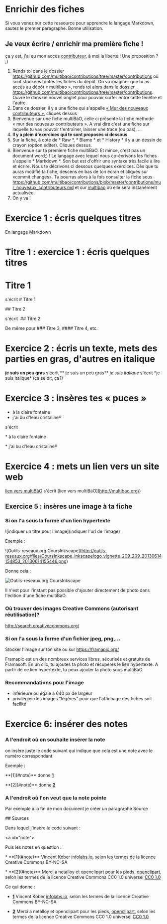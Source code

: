 # Enrichir des fiches

Si vous venez sur cette ressource pour apprendre le langage Markdown, sautez le premier paragraphe. Bonne utilisation.

## Je veux écrire / enrichir ma première fiche ! 

ça y est, j'ai eu mon accès [contributeur](https://github.com/multibao/documentation/blob/master/fiches/obtenir_donner_acces_contributeur.md), à moi la liberté ! Une proposition ? ;)

1. Rends toi dans le dossier https://github.com/multibao/contributions/tree/master/contributions où sont stockées toutes les fiches du dépôt. On va imaginer que tu as accès au dépôt « multibao », rends toi alors dans le dossier https://github.com/multibao/contributions/tree/master/contributions. Ouvre le dans un nouvel onglet pour pouvoir surfer entre cette fenêtre et l'autre. 
2. Dans ce dossier, il y a une fiche qui s'appelle [« Mur des nouveaux contributeurs »](https://github.com/multibao/contributions/blob/master/contributions/mur_nouveaux_contributeurs.md), cliques dessus
3. Bienvenue sur une fiche multiBàO, celle ci présente la fiche méthode « mur des nouveaux contributeurs ». A vrai dire c'est une fiche sur laquelle tu vas pouvoir t'entraîner, laisser une trace (ou pas), …
4. **Il y a plein d'exercices qui te sont proposés ci dessous**
4. Sur la fiche, à coté de * Raw *, * Blame * et * History * il y a un dessin de crayon (option éditer). Cliques dessus.
5. Bienvenue sur ta première fiche multiBàO. Et mince, c'est pas un document word;) ! Le langage avec lequel nous co-écrivons les fiches s'appelle * Markdown *. Son but est d'offrir une syntaxe très facile à lire et écrire. Nous te décrivons ci dessous quelques exercices. Dès que tu auras modifié ta fiche, descens en bas de ton écran et cliques sur «commit changes». Tu pourras alors à la fois consulter la fiche sous  https://github.com/multibao/contributions/blob/master/contributions/mur_nouveaux_contributeurs.md et sur [multibao](http://www.multibao.org/contributions/multibao/contributions/mur_nouveaux_contributeurs) où elle sera instanément actualisée.
6. On y va ! 

# Exercice 1 : écris quelques titres

En langage Markdown 

# Titre 1 : exercice 1 : écris quelques titres

# Titre 1

s'écrit \# Titre 1

## Titre 2 

s'écrit  \#\# Titre 2 

De même pour \#\#\# Titre 3, \#\#\#\# Titre 4, etc. 

# Exercice 2 : écris un texte, mets des parties en gras, d'autres en italique

**je suis un peu gras** s'écrit \*\* je suis un peu gras\*\*
*je suis italique* s'écrit \*je suis italique\* (ça se dit, ça?)

# Exercice 3 : insères tes « puces »

* à la claire fontaine
* j'ai bu d'leau cristaline®

s'écrit 

\* à la claire fontaine

\* j'ai bu d'leau cristaline®

# Exercice 4 : mets un lien vers un site web 

[lien vers multiBàO](http://multibao.org) s'écrit \[lien vers multiBàO\]\(http://multibao.org\) 
 
## Exercice 5 : insères une image à ta fiche

### Si on l'a sous la forme d'un lien hypertexte

\!\[indiquer un titre pour l'image\]\(indiquer l'url de l'image\)

Exemple :

\!\[Outils-reseaux.org CoursInkscape\]\(http://outils-reseaux.org/files/CoursInkscape_inkscapelogo_vignette_209_209_20130614154853_20130614155446.png)

Donne cela :

![Outils-reseaux.org CoursInkscape](http://outils-reseaux.org/files/CoursInkscape_inkscapelogo_vignette_209_209_20130614154853_20130614155446.png)

Il n'est pour l'instant pas possible d'ajouter directement de photo dans l'édition d'une fiche multiBàO.

### Où trouver des images Creative Commons (autorisant réutilisation)?

http://search.creativecommons.org/ 

### Si on l'a sous la forme d'un fichier jpeg, png,...

Stocker l'image sur ton site ou sur https://framapic.org/

Framapic est un des nombreux services libres, sécurisés et gratuits de Framasoft. En un clic, tu ajoutes ta photo et récupères le lien hypertexte. A partir de ce lien hypertexte, tu peux ajouter la photo sous multiBàO.

### Recommandations pour l'image

* inférieure ou égale à 640 px de largeur
* privilégier des images "légères" pour que l'affichage des fiches soit facilité

# Exercice 6:  insérer des notes 

### A l'endroit où on souhaite insérer la note

on insère juste le code suivant qui indique que cela est une note avec le numéro correspondant 

Exemple : 

\*\*\[1\]\(\#note\)\*\*  donne **[1](#note)**

\*\*\[2\]\(\#note\)\*\*  donne **[2](#note)**

### A l'endroit où l'on veut que la note pointe

Par exemple à la fin de mon document je créer un paragraphe Source

\#\# Sources

Dans lequel j'insère le code suivant : 

\<a id="note"\> <a id="note">

Puis les notes en question :

\* \*\*\[1\]\(\#note\)\*\* Vincent Kober [infolabs.io](http://infolabs.io/sites/default/files/files/dataviz_pieds_V1.pdf), selon les termes de la licence Creative Commons BY-NC-SA 

\* \*\*\[2\]\(\#note\)\*\* Merci a netalloy et openclipart pour les pieds, [openclipart](https://openclipart.org/detail/154855/green-steps-by-netalloy), selon les termes de la licence Creative Commons  CC0 1.0 universel [CC0 1.0](https://creativecommons.org/publicdomain/zero/1.0/deed.fr)

Ce qui donne :

* **[1](#note)** Vincent Kober [infolabs.io](http://infolabs.io/sites/default/files/files/dataviz_pieds_V1.pdf), selon les termes de la licence Creative Commons BY-NC-SA 

* **[2](#note)** Merci a netalloy et openclipart pour les pieds, [openclipart](https://openclipart.org/detail/154855/green-steps-by-netalloy), selon les termes de la licence Creative Commons  CC0 1.0 universel [CC0 1.0](https://creativecommons.org/publicdomain/zero/1.0/deed.fr)

